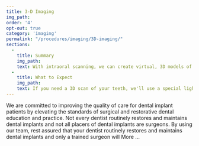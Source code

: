 ```yaml
---
title: 3-D Imaging
img_path:
order: '4'
opt-out: true
category: 'imaging'
permalink: "/procedures/imaging/3D-imaging/"
sections:
  -
    title: Summary
    img_path:
    text: With intraoral scanning, we can create virtual, 3D models of your mouth. These can be used for tooth restoration, night guards, and long-term comparative evaluation. In most circumstances we can eliminate the impression material and use digital models!
  -
    title: What to Expect
    img_path:
    text: If you need a 3D scan of your teeth, we'll use a special light camera attached to a computer to scan your teeth as well as your bite. You'll see the model come to life in minutes.
---
```

We are committed to improving the quality of care for dental implant patients by elevating the standards of surgical and restorative dental education and practice. Not every dentist routinely restores and maintains dental implants and not all placers of dental implants are surgeons. By using our team, rest assured that your dentist routinely restores and maintains dental implants and only a trained surgeon will More …
